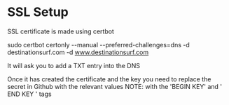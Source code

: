 # SSL Setup
SSL certificate is made using certbot

sudo certbot certonly --manual --preferred-challenges=dns -d destinationsurf.com -d www.destinationsurf.com

It will ask you to add a TXT entry into the DNS

Once it has created the certificate and the key you need to replace the secret in Github with the relevant values NOTE: with the 'BEGIN KEY' and ' END KEY ' tags


